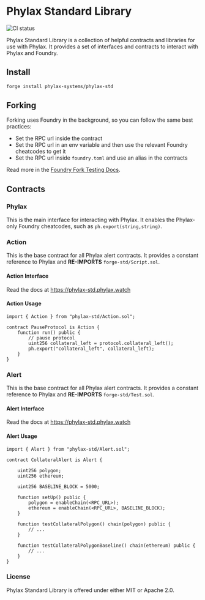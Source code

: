 # Phylax Standard Library

![CI status](https://github.com/phylax-systems/phylax-std/actions/workflows/ci.yml/badge.svg)

Phylax Standard Library is a collection of helpful contracts and libraries for use with Phylax. It provides a set of interfaces and contracts to interact with Phylax and Foundry.

## Install

```bash
forge install phylax-systems/phylax-std
```

## Forking

Forking uses Foundry in the background, so you can follow the same best practices:

- Set the RPC url inside the contract
- Set the RPC url in an env variable and then use the relevant Foundry cheatcodes to get it
- Set the RPC url inside `foundry.toml` and use an alias in the contracts

Read more in the [Foundry Fork Testing Docs](https://book.getfoundry.sh/forge/fork-testing?highlight=select#forking-cheatcodes).

## Contracts

### Phylax

This is the main interface for interacting with Phylax. It enables the Phylax-only Foundry cheatcodes, such as `ph.export(string,string)`.

### Action

This is the base contract for all Phylax alert contracts. It provides a constant reference to Phylax and **RE-IMPORTS** `forge-std/Script.sol`.

#### Action Interface

Read the docs at <https://phylax-std.phylax.watch>

#### Action Usage

```Solidity
import { Action } from "phylax-std/Action.sol";

contract PauseProtocol is Action {
    function run() public {
        // pause protocol
        uint256 collateral_left = protocol.collateral_left();
        ph.export("collateral_left", collateral_left);
    }
}
```

### Alert

This is the base contract for all Phylax alert contracts.  It provides a constant reference to Phylax and **RE-IMPORTS** `forge-std/Test.sol`.

#### Alert Interface

Read the docs at <https://phylax-std.phylax.watch>

#### Alert Usage

```Solidity
import { Alert } from "phylax-std/Alert.sol";

contract CollateralAlert is Alert {

    uint256 polygon;
    uint256 ethereum;

    uint256 BASELINE_BLOCK = 5000;

    function setUp() public {
        polygon = enableChain(<RPC_URL>);
        ethereum = enableChain(<RPC_URL>, BASELINE_BLOCK);
    }

    function testCollateralPolygon() chain(polygon) public {
        // ...
    }

    function testCollateralPolygonBaseline() chain(ethereum) public {
        // ...
    }
}
```
### License

Phylax Standard Library is offered under either MIT or Apache 2.0.
